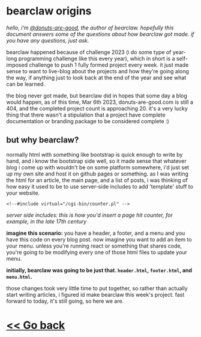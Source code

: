 # bearclaw origins

*hello, i'm [@donuts-are-good](https://github.com/donuts-are-good), the author of bearclaw. hopefully this document answers some of the questions about how bearclaw got made. if you have any questions, just ask.*

bearclaw happened because of challenge 2023 (i do some type of year-long programming challenge like this every year), which in short is a self-imposed challenge to push 1 fully formed project every week.  it just made sense to want to live-blog about the projects and how they're going along the way, if anything just to look back at the end of the year and see what can be learned.

the blog never got made, but bearclaw did in hopes that some day a blog would happen, as of this time, Mar 6th 2023, donuts-are-good.com is still a 404, and the completed project count is approaching 20. it's a very lucky thing that there wasn't a stipulation that a project have complete documentation or branding package to be considered complete :)

## but why bearclaw?

normally html with something like bootstrap is quick enough to write by hand, and i know the bootstrap side well, so it made sense that whatever blog i come up with wouldn't be on some platform somewhere, i'd just set up my own site and host it on github pages or something. as I was writing the html for an article, the main page, and a list of posts, i was thinking of how easy it used to be to use server-side includes to add 'template' stuff to your website.

```
<!--#include virtual="/cgi-bin/counter.pl" --> 
```
*server side includes: this is how you'd insert a page hit counter, for example, in the late 17th century*

**imagine this scenario:** you have a header, a footer, and a menu and you have this code on every blog post. now imagine you want to add an item to your menu. unless you're running react or something that shares code, you're going to be modifying every one of those html files to update your menu.

**initially, bearclaw was going to be just that. `header.html`, `footer.html`, and `menu.html`.**

those changes took very little time to put together, so rather than actually start writing articles, i figured id make bearclaw this week's project. fast forward to today, it's still going, so here we are.

# [<< Go back](https://github.com/donuts-are-good/bearclaw/blob/master/markdown/README.md)